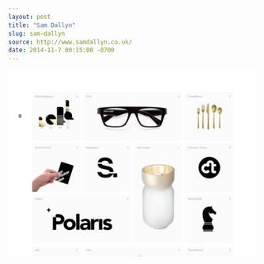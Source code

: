 ```yaml
---
layout: post
title: "Sam Dallyn"
slug: sam-dallyn
source: http://www.samdallyn.co.uk/
date: 2014-11-7 00:15:00 -0700
---
```


<img src="/assets/img/screenshots/sam-dallyn.jpg">
